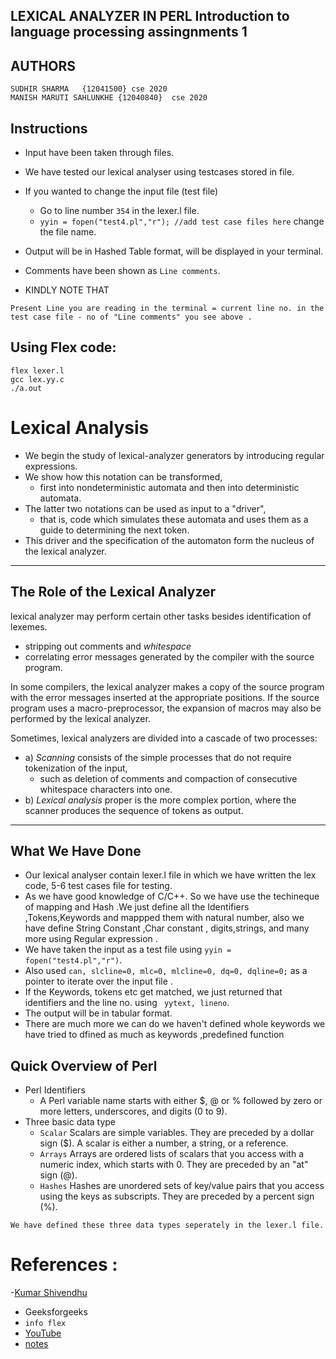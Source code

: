 
## LEXICAL ANALYZER IN PERL             Introduction  to language processing assingnments 1 

## AUTHORS
````
SUDHIR SHARMA   {12041500} cse 2020
MANISH MARUTI SAHLUNKHE {12040840}  cse 2020
````


## Instructions 
- Input have been taken through files. 
- We have tested our lexical analyser using testcases stored in file.
- If you wanted to change the input file (test file) 
    - Go to line number `354` in the lexer.l file.
    - `yyin = fopen("test4.pl","r"); //add test case files here`  change the file name.
- Output will be in  Hashed Table format, will be displayed in your terminal.
- Comments have been shown as `Line comments`.

- KINDLY NOTE THAT 

````
Present Line you are reading in the terminal = current line no. in the test case file - no of "Line comments" you see above .      

````



## Using Flex code:
```
flex lexer.l
gcc lex.yy.c 
./a.out
```

# Lexical Analysis

- We begin the study of lexical-analyzer generators by introducing regular expressions. 
- We show how this notation can be transformed, 
     - first into nondeterministic automata and then into deterministic automata. 
- The latter two notations can be used as input to a "driver", 
     - that is, code which simulates these automata and uses them as a guide to determining the next token.
- This driver and the specification of the automaton form the nucleus of the lexical analyzer.

---



##  The Role of the Lexical Analyzer



lexical analyzer may perform certain other tasks besides identification of lexemes.

- stripping out comments and *whitespace*
- correlating error messages generated by the compiler with the source program. 

In some compilers, the lexical analyzer makes a copy of the source program with the error messages inserted at the appropriate positions.  If the source program uses a macro-preprocessor, the expansion of macros may also be performed by the lexical analyzer.

Sometimes, lexical analyzers are divided into a cascade of two processes:

- a) *Scanning* consists of the simple processes that do not require tokenization of the input, 
     - such as deletion of comments and compaction of consecutive whitespace characters into one.
- b) *Lexical analysis* proper is the more complex portion, where the scanner produces the sequence of tokens as output.

---
## What We Have Done
- Our lexical analyser contain lexer.l file in which we have written the lex code, 5-6 test cases file for testing.
- As we have good knowledge of C/C++. So we have use the techineque of mapping and Hash .We just  define all the Identifiers ,Tokens,Keywords and mappped them with natural number, also we have define String Constant ,Char constant , digits,strings, and many more using Regular expression .
- We have taken the input as a test file using `yyin = fopen("test4.pl","r")`.
- Also used `can, slcline=0, mlc=0, mlcline=0, dq=0, dqline=0;` as a pointer to iterate over the input file .
- If the Keywords, tokens etc get matched, we just returned that identifiers and the line no. using ` yytext, lineno`.
- The output will be in tabular format.
- There are much more we can do  we haven't defined whole keywords we have tried to dfined as much as keywords ,predefined function 


## Quick Overview of Perl
-  Perl Identifiers
    - A Perl variable name starts with either $, @ or % followed by zero or more letters, underscores, and digits (0 to 9).
- Three basic data type
     - `Scalar` Scalars are simple variables. They are preceded by a dollar sign ($). A scalar is either a number, a string, or a reference.
     - `Arrays` Arrays are ordered lists of scalars that you access with a numeric index, which starts with 0. They are preceded by an "at" sign (@).
     - `Hashes` Hashes are unordered sets of key/value pairs that you access using the keys as subscripts. They are preceded by a percent sign (%).

````
We have defined these three data types seperately in the lexer.l file. 
````








# References : 
-[Kumar Shivendhu ](https://github.com/ifding/flex-bison/blob/master/flex-learning-notes.md)
- Geeksforgeeks
- `info flex`
- [YouTube](https://www.youtube.com/watch?v=LpVufkH4gog)
- [notes](https://github.com/ifding/flex-bison/blob/master/flex-learning-notes.md)
